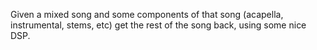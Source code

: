 Given a mixed song and some components of that song (acapella, instrumental, stems, etc) get the rest of the song back, using some nice DSP.
